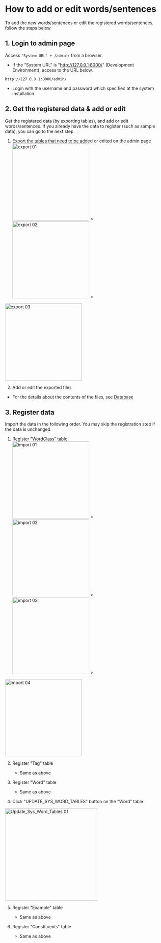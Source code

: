 # How to add or edit words/sentences
To add the new words/sentences or edit the registered words/sentences, follow the steps below.

## 1. Login to admin page
Access `"System URL" + /admin/` from a browser.

- If the "System URL" is "http://127.0.0.1:8000/" (Development Environment), access to the URL below.
```
http://127.0.0.1:8000/admin/
```

- Login with the username and password which specified at the system installation


## 2. Get the registered data & add or edit
Get the registered data (by exporting tables), and add or edit words/sentences.
If you already have the data to register (such as sample data), you can go to the next step.

1. Export the tables that need to be added or edited on the admin page  
<img src ="https://user-images.githubusercontent.com/42882840/80270765-ed9fbe00-86f5-11ea-9b75-14d4c7edd064.png" alt="export 01" width="250"> > 
<img src ="https://user-images.githubusercontent.com/42882840/80270767-ee385480-86f5-11ea-92fb-ca19a18f074b.png" alt="export 02" width="250"> > 
<img src ="https://user-images.githubusercontent.com/42882840/80270768-eed0eb00-86f5-11ea-8ac0-a9a67df2058a.png" alt="export 03" width="250"> 


2. Add or edit the exported files
- For the details about the contents of the files, see [Database](./database.md)


## 3. Register data
Import the data in the following order.
You may skip the registration step if the data is unchanged.

1. Register "WordClass" table  
<img src ="https://user-images.githubusercontent.com/42882840/80270793-0e681380-86f6-11ea-8804-5045e35f0fd3.png" alt="import 01" width="250"> > 
<img src ="https://user-images.githubusercontent.com/42882840/80270795-0f00aa00-86f6-11ea-8e47-b45a8a7bfc63.png" alt="import 02" width="250"> > 
<img src ="https://user-images.githubusercontent.com/42882840/80270796-0f994080-86f6-11ea-8e60-13772c2a17f1.png" alt="import 03" width="250"> > 
<img src ="https://user-images.githubusercontent.com/42882840/80270797-0f994080-86f6-11ea-9669-30d2d01bcceb.png" alt="import 04" width="250"> 

2. Register "Tag" table
    * Same as above

3. Register "Word" table
    * Same as above

4. Click "UPDATE_SYS_WORD_TABLES" button on the "Word" table  
<img src ="https://user-images.githubusercontent.com/42882840/80270814-39eafe00-86f6-11ea-9a9a-c37c644de894.png" alt="Update_Sys_Word_Tables 01" width="300">

5. Register "Example" table
    * Same as above

6. Register "Constituents" table
    * Same as above
